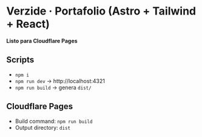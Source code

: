 # Verzide · Portafolio (Astro + Tailwind + React)

**Listo para Cloudflare Pages**

## Scripts
- `npm i`
- `npm run dev` → http://localhost:4321
- `npm run build` → genera `dist/`

## Cloudflare Pages
- Build command: `npm run build`
- Output directory: `dist`
